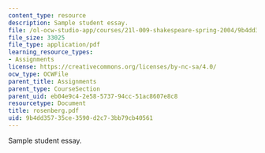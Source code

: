 ```yaml
---
content_type: resource
description: Sample student essay.
file: /ol-ocw-studio-app/courses/21l-009-shakespeare-spring-2004/9b4dd35735ce3590d2c73bb79cb40561_rosenberg.pdf
file_size: 33025
file_type: application/pdf
learning_resource_types:
- Assignments
license: https://creativecommons.org/licenses/by-nc-sa/4.0/
ocw_type: OCWFile
parent_title: Assignments
parent_type: CourseSection
parent_uid: eb04e9c4-2e58-5737-94cc-51ac8607e8c8
resourcetype: Document
title: rosenberg.pdf
uid: 9b4dd357-35ce-3590-d2c7-3bb79cb40561
---
```

Sample student essay.